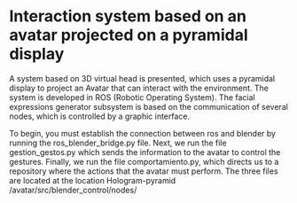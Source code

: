 # Interaction system based on an avatar projected on a pyramidal display
A system based on 3D virtual head is presented, which uses a pyramidal display to project an Avatar that can interact with the environment. 
The system is developed in ROS (Robotic Operating System). The facial expressions generator subsystem is based on the communication of several nodes, which is controlled by a graphic interface.

To begin, you must establish the connection between ros and blender by running the ros_blender_bridge.py file. Next, we run the file gestion_gestos.py which sends the information to the avatar to control the gestures. Finally, we run the file comportamiento.py, which directs us to a repository where the actions that the avatar must perform.
The three files are located at the location Hologram-pyramid /avatar/src/blender_control/nodes/
